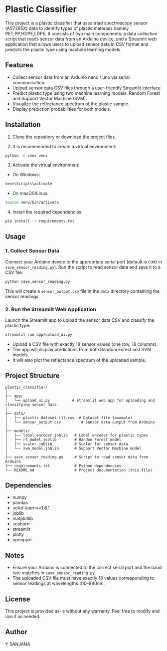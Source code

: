 # Plastic Classifier

This project is a plastic classifier that uses triad spectroscopy sensor (AS7265X) data to identify types of plastic materials namely PET,PP,HDPE,LDPE. It consists of two main components: a data collection script that reads sensor data from an Arduino device, and a Streamlit web application that allows users to upload sensor data in CSV format and predicts the plastic type using machine learning models.

## Features

- Collect sensor data from an Arduino nano / uno via serial communication.
- Upload sensor data CSV files through a user-friendly Streamlit interface.
- Predict plastic type using two machine learning models: Random Forest and Support Vector Machine (SVM).
- Visualize the reflectance spectrum of the plastic sample.
- Display prediction probabilities for both models.

## Installation

1. Clone the repository or download the project files.

2. It is recommended to create a virtual environment:

```bash
python -m venv venv
```

3. Activate the virtual environment:

- On Windows:

```bash
venv\Scripts\activate
```

- On macOS/Linux:

```bash
source venv/bin/activate
```

4. Install the required dependencies:

```bash
pip install -r requirements.txt
```

## Usage

### 1. Collect  Sensor Data

Connect your Arduino device to the appropriate serial port (default is `COM3` in `save_sensor_reading.py`). Run the script to read sensor data and save it to a CSV file:

```bash
python save_sensor_reading.py
```

This will create a `sensor_output.csv` file in the `data` directory containing the sensor readings.

### 2. Run the Streamlit Web Application

Launch the Streamlit app to upload the sensor data CSV and classify the plastic type:

```bash
streamlit run app/upload_ui.py
```

- Upload a CSV file with exactly 18 sensor values (one row, 18 columns).
- The app will display predictions from both Random Forest and SVM models.
- It will also plot the reflectance spectrum of the uploaded sample.

## Project Structure

```
plastic_classifier/
│
├── app/
│   └── upload_ui.py          # Streamlit web app for uploading and classifying sensor data
│
├── data/
│   ├── plastic_dataset (1).csv  # Dataset file (example)
│   └── sensor_output.csv         # Sensor data output from Arduino
│
├── models/
│   ├── label_encoder.joblib   # Label encoder for plastic types
│   ├── rf_model.joblib        # Random Forest model
│   ├── scaler.joblib          # Scaler for sensor data
│   └── svm_model.joblib       # Support Vector Machine model
│
├── save_sensor_reading.py     # Script to read sensor data from Arduino
├── requirements.txt           # Python dependencies
└── README.md                  # Project documentation (this file)
```

## Dependencies

- numpy
- pandas
- scikit-learn==1.6.1
- joblib
- matplotlib
- seaborn
- streamlit
- plotly
- openpyxl

## Notes

- Ensure your Arduino is connected to the correct serial port and the baud rate matches in `save_sensor_reading.py`.
- The uploaded CSV file must have exactly 18 values corresponding to sensor readings at wavelengths 410–940nm.

## License

This project is provided as-is without any warranty. Feel free to modify and use it as needed.

## Author

Y SANJANA
